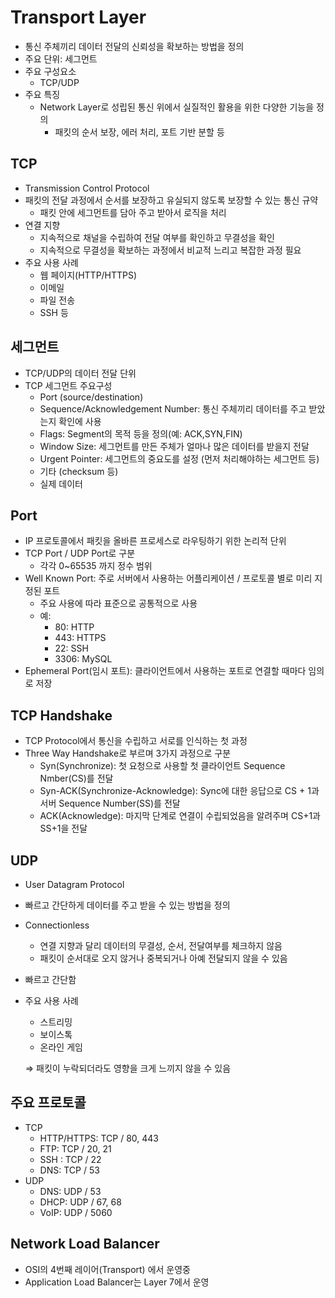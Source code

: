 # Transport Layer

- 통신 주체끼리 데이터 전달의 신뢰성을 확보하는 방법을 정의
- 주요 단위: 세그먼트
- 주요 구성요소
  - TCP/UDP
- 주요 특징
  - Network Layer로 성립된 통신 위에서 실질적인 활용을 위한 다양한 기능을 정의
    - 패킷의 순서 보장, 에러 처리, 포트 기반 분할 등

## TCP

- Transmission Control Protocol
- 패킷의 전달 과정에서 순서를 보장하고 유실되지 않도록 보장할 수 있는 통신 규약
  - 패킷 안에 세그먼트를 담아 주고 받아서 로직을 처리
- 연결 지향
  - 지속적으로 채널을 수립하여 전달 여부를 확인하고 무결성을 확인
  - 지속적으로 무결성을 확보하는 과정에서 비교적 느리고 복잡한 과정 필요
- 주요 사용 사례
  - 웹 페이지(HTTP/HTTPS)
  - 이메일
  - 파일 전송
  - SSH 등

## 세그먼트

- TCP/UDP의 데이터 전달 단위
- TCP 세그먼트 주요구성
  - Port (source/destination)
  - Sequence/Acknowledgement Number: 통신 주체끼리 데이터를 주고 받았는지 확인에 사용
  - Flags: Segment의 목적 등을 정의(예: ACK,SYN,FIN)
  - Window Size: 세그먼트를 만든 주체가 얼마나 많은 데이터를 받을지 전달
  - Urgent Pointer: 세그먼트의 중요도를 설정 (먼저 처리해야하는 세그먼트 등)
  - 기타 (checksum 등)
  - 실제 데이터

## Port

- IP 프로토콜에서 패킷을 올바른 프로세스로 라우팅하기 위한 논리적 단위
- TCP Port / UDP Port로 구분
  - 각각 0~65535 까지 정수 범위
- Well Known Port: 주로 서버에서 사용하는 어플리케이션 / 프로토콜 별로 미리 지정된 포트
  - 주요 사용에 따라 표준으로 공통적으로 사용
  - 예:
    - 80: HTTP
    - 443: HTTPS
    - 22: SSH
    - 3306: MySQL
- Ephemeral Port(임시 포트): 클라이언트에서 사용하는 포트로 연결할 때마다 임의로 저장

## TCP Handshake

- TCP Protocol에서 통신을 수립하고 서로를 인식하는 첫 과정
- Three Way Handshake로 부르며 3가지 과정으로 구분
  - Syn(Synchronize): 첫 요청으로 사용할 첫 클라이언트 Sequence Nmber(CS)를 전달
  - Syn-ACK(Synchronize-Acknowledge): Sync에 대한 응답으로 CS + 1과 서버 Sequence Number(SS)를 전달
  - ACK(Acknowledge): 마지막 단계로 연결이 수립되었음을 알려주며 CS+1과 SS+1을 전달

## UDP

- User Datagram Protocol
- 빠르고 간단하게 데이터를 주고 받을 수 있는 방법을 정의
- Connectionless
  - 연결 지향과 달리 데이터의 무결성, 순서, 전달여부를 체크하지 않음
  - 패킷이 순서대로 오지 않거나 중복되거나 아예 전달되지 않을 수 있음
- 빠르고 간단함
- 주요 사용 사례

  - 스트리밍
  - 보이스톡
  - 온라인 게임

  ⇒ 패킷이 누락되더라도 영향을 크게 느끼지 않을 수 있음

## 주요 프로토콜

- TCP
  - HTTP/HTTPS: TCP / 80, 443
  - FTP: TCP / 20, 21
  - SSH : TCP / 22
  - DNS: TCP / 53
- UDP
  - DNS: UDP / 53
  - DHCP: UDP / 67, 68
  - VoIP: UDP / 5060

## Network Load Balancer

- OSI의 4번째 레이어(Transport) 에서 운영중
- Application Load Balancer는 Layer 7에서 운영
